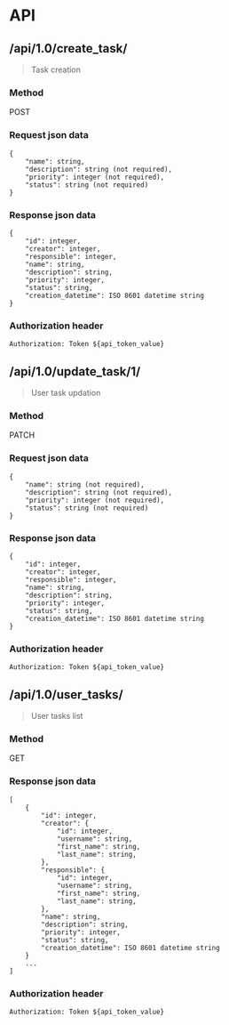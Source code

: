 # API

## /api/1.0/create_task/

> Task creation

### Method
POST

### Request json data
```
{
    "name": string,
    "description": string (not required),
    "priority": integer (not required),
    "status": string (not required)
}
```

### Response json data
```
{
    "id": integer,
    "creator": integer,
    "responsible": integer,
    "name": string,
    "description": string,
    "priority": integer,
    "status": string,
    "creation_datetime": ISO 8601 datetime string
}
```

### Authorization header
`Authorization: Token ${api_token_value}`

## /api/1.0/update_task/1/

> User task updation

### Method
PATCH

### Request json data
```
{
    "name": string (not required),
    "description": string (not required),
    "priority": integer (not required),
    "status": string (not required)
}
```

### Response json data
```
{
    "id": integer,
    "creator": integer,
    "responsible": integer,
    "name": string,
    "description": string,
    "priority": integer,
    "status": string,
    "creation_datetime": ISO 8601 datetime string
}
```

### Authorization header
`Authorization: Token ${api_token_value}`

## /api/1.0/user_tasks/

> User tasks list

### Method
GET

### Response json data
```
[
    {
        "id": integer,
        "creator": {
            "id": integer,
            "username": string,
            "first_name": string,
            "last_name": string,
        },
        "responsible": {
            "id": integer,
            "username": string,
            "first_name": string,
            "last_name": string,
        },
        "name": string,
        "description": string,
        "priority": integer,
        "status": string,
        "creation_datetime": ISO 8601 datetime string
    }
    ...
]
```

### Authorization header
`Authorization: Token ${api_token_value}`
